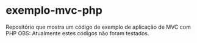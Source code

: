 # exemplo-mvc-php
Repositório que mostra um código de exemplo de aplicação de MVC com PHP  OBS: Atualmente estes códigos não foram testados.
